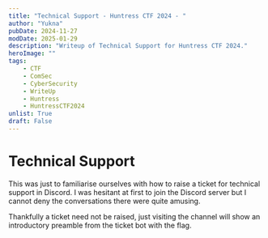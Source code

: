 ```yaml
---
title: "Technical Support - Huntress CTF 2024 - "
author: "Yukna"
pubDate: 2024-11-27
modDate: 2025-01-29
description: "Writeup of Technical Support for Huntress CTF 2024."
heroImage: ""
tags: 
    - CTF 
    - ComSec
    - CyberSecurity
    - WriteUp
    - Huntress
    - HuntressCTF2024
unlist: True
draft: False
---
```


# Technical Support

This was just to familiarise ourselves with how to raise a ticket for technical support in Discord. I was hesitant at first to join the Discord server but I cannot deny the conversations there were quite amusing. 

Thankfully a ticket need not be raised, just visiting the channel will show an introductory preamble from the ticket bot with the flag.
